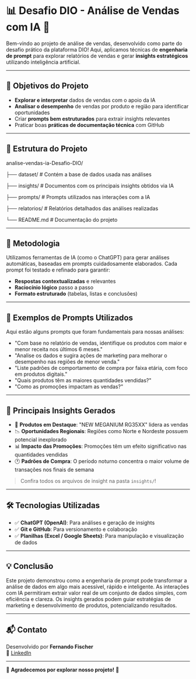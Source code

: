 # 📊 **Desafio DIO - Análise de Vendas com IA** 🚀

Bem-vindo ao projeto de análise de vendas, desenvolvido como parte do desafio prático da plataforma DIO! Aqui, aplicamos técnicas de **engenharia de prompt** para explorar relatórios de vendas e gerar **insights estratégicos** utilizando inteligência artificial.

---

## 🎯 **Objetivos do Projeto**

- **Explorar e interpretar** dados de vendas com o apoio da IA
- **Analisar o desempenho** de vendas por produto e região para identificar oportunidades
- Criar **prompts bem estruturados** para extrair insights relevantes
- Praticar boas **práticas de documentação técnica** com GitHub

---

## 🧩 **Estrutura do Projeto**

analise-vendas-ia-Desafio-DIO/

├── dataset/ # Contém a base de dados usada nas análises

├── insights/ # Documentos com os principais insights obtidos via IA

├── prompts/ # Prompts utilizados nas interações com a IA

├── relatorios/ # Relatórios detalhados das análises realizadas

└── README.md # Documentação do projeto

---

## 🧠 **Metodologia**

Utilizamos ferramentas de IA (como o ChatGPT) para gerar análises automáticas, baseadas em prompts cuidadosamente elaborados. Cada prompt foi testado e refinado para garantir:

- **Respostas contextualizadas** e relevantes
- **Raciocínio lógico** passo a passo
- **Formato estruturado** (tabelas, listas e conclusões)

---

## 📝 **Exemplos de Prompts Utilizados**

Aqui estão alguns prompts que foram fundamentais para nossas análises:

- "Com base no relatório de vendas, identifique os produtos com maior e menor receita nos últimos 6 meses."
- "Analise os dados e sugira ações de marketing para melhorar o desempenho nas regiões de menor venda."
- "Liste padrões de comportamento de compra por faixa etária, com foco em produtos digitais."
- "Quais produtos têm as maiores quantidades vendidas?"
- "Como as promoções impactam as vendas?"

---

## 📌 **Principais Insights Gerados**

- 🚀 **Produtos em Destaque**: "NEW MEGANIUM RG35XX" lidera as vendas
- 📉 **Oportunidades Regionais**: Regiões como Norte e Nordeste possuem potencial inexplorado
- 📊 **Impacto das Promoções**: Promoções têm um efeito significativo nas quantidades vendidas
- 🕐 **Padrões de Compra**: O período noturno concentra o maior volume de transações nos finais de semana

> Confira todos os arquivos de insight na pasta `insights/`!

---

## 🛠️ **Tecnologias Utilizadas**

- ✅ **ChatGPT (OpenAI)**: Para análises e geração de insights
- ✅ **Git e GitHub**: Para versionamento e colaboração
- ✅ **Planilhas (Excel / Google Sheets)**: Para manipulação e visualização de dados

---

## 💡 **Conclusão**

Este projeto demonstrou como a engenharia de prompt pode transformar a análise de dados em algo mais acessível, rápido e inteligente. As interações com IA permitiram extrair valor real de um conjunto de dados simples, com eficiência e clareza. Os insights gerados podem guiar estratégias de marketing e desenvolvimento de produtos, potencializando resultados.

---

## 📬 **Contato**

Desenvolvido por **Fernando Fischer**  
🔗 [LinkedIn](https://www.linkedin.com/in/fernando-fischer-1990/)

---

🌟 **Agradecemos por explorar nosso projeto!** 🌟
